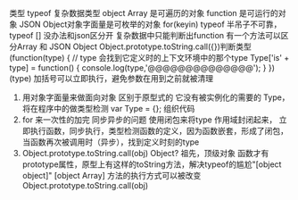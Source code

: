 类型 typeof
复杂数据类型 object
Array 是可遍历的对象
function 是可运行的对象
JSON Object对象字面量是可枚举的对象 for(keyin)
typeof 半吊子不可靠，typeof [] 没办法和json区分开
复杂数据中只能判断出function
有一个方法可以区分Array 和 JSON Object
Object.prototype.toString.call({})判断类型
(function(type) { 
    // type 会找到它定义时的上下文环境中的那个type
    Type['is' + type] = function() {
    console.log(type,'@@@@@@@@@@@@@@');
    }
})(type)
加括号可以立即执行，避免参数在用到之前就被清理
1. 用对象字面量来做面向对象 区别于原型式的
    它没有被实例化的需要的 Type，将在程序中的做类型检测
    var Type = {}; 组织代码
2. for 来一次性的加完 同步异步的问题
    使用闭包来将type 作用域封闭起来，
    立即执行函数，同步执行，类型检测函数的定义，因为函数嵌套，形成了闭包，当函数再次被调用时（异步），找到定义时刻的type
3. Object.prototype.toString.call(obj)
    Object? 祖先，顶级对象 函数才有prototype属性，原型上有这样的toString方法，解决typeof的尴尬"[object object]"
    [object Array] 方法的执行方式可以被改变
    Object.prototype.toString.call(obj)